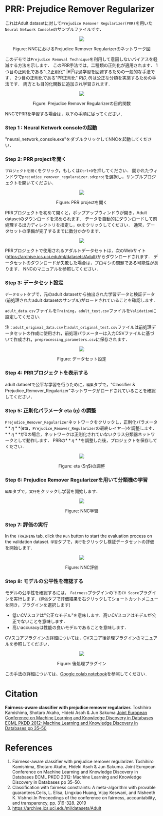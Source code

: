# PRR: Prejudice Remover Regularizer

これはAdult datasetに対して`Prejudice Remover Regularizer(PRR)`を用いた`Neural Network Console`のサンプルファイルです．

<p align="center">
<img src='images/Prejudice_Remover_Regularizer_NNC_Training_diagram.png'>
</p>
<p align="center">
Figure: NNCにおけるPrejudice Remover Regularizerのネットワーク図
</p>

このデモでは`Prejudice Removal Technique`を利用して意図しないバイアスを軽減する方法を示します．
このPRR手法では，二種類の正則化が適用されます．
1つ目の正則化である"L2正則化" $|θ|^2$は過学習を回避するための一般的な手法です．
2つ目の正則化である"PR正則化" $R(D,θ)$は公正な分類を実施するための手法です．
両方とも目的化関数に追加され学習されます．

<p align="center">
<img src='images/Prejudice_Remover_Regularizer_Equation.png'>
</p>
<p align="center">
Figure: Prejudice Remover Regularizerの目的関数
</p>

NNCでPRRを学習する場合は，以下の手順に従ってください．
### Step 1 : Neural Network consoleの起動
"neural_network_console.exe"をダブルクリックしてNNCを起動してください．

### Step 2: PRR projectを開く

`プロジェクトを開く`をクリック，もしくは`Ctrl+O`を押してください．
開かれたウィンドウで`prejudice_remover_regularaizer.sdcproj`を選択し，サンプルプロジェクトを開いてください．

<p align="center">
<img src='images/open_project_file_ja.png'>
</p>
<p align="center">
Figure: PRR projectを開く
</p>

PRRプロジェクトを初めて開くと，ポップアップウィンドウが開き，Adult datasetのダウンロードを求められます．
データを自動的にダウンロードして前処理する出力ディレクトリを指定し，`OK`をクリックしてください．
通常，データセットの準備が完了するまでに数分かかります．

<p align="center">
<img src='images/pop_up window.png'>
</p>

PRRプロジェクトで使用されるアダルトデータセットは，次のWebサイト(https://archive.ics.uci.edu/ml/datasets/Adult)からダウンロードされます．
データセットのダウンロードが失敗した場合は，プロキシの問題である可能性があります．
NNCのマニュアルを参照してください．

### Step 3: データセット設定
`データセット`タブで，元のadult datasetから抽出された学習データと検証データ(前処理されたadult datasetのサンプル)がロードされていることを確認します．

`adult_data.csv`ファイルを`Training`，`adult_test.csv`ファイルを`Validation`に設定してください.

注 : 
`adult_original_data.csv`と`adult_original_test.csv`ファイルは前処理データセットの作成に使用され，前処理パラメーターは入力CSVファイルに基づいて作成され，`preprocessing_parameters.csv`に保存されます．

<p align="center">
<img src='images/select_dataset_ja.png'>
</p>
<p align="center">
Figure: データセット設定
</p>


### Step 4: PRRプロジェクトを表示する
adult datasetで公平な学習を行うために，`編集`タブで，"Classifier & Prejudice_Remover_Regularizer"ネットワークがロードされていることを確認してください．

### Step 5: 正則化パラメータ eta ($η$) の調整
`Prejudice_Remover_Regularizer`ネットワークをクリックし，正則化パラメータ$**η**$(eta，`Prejudice_Remover_Regularizer`の最終レイヤー)を調整します．
$**η**$が$0$の場合，ネットワークは正則化されていないクラス分類器ネットワークとして動作します．
PRRの$**η**$を調整した後，プロジェクトを保存してください．

<p align="center">
<img src='images/update_eta.png'>
</p>
<p align="center">
Figure: eta ($η$)の調整
</p>


### Step 6: Prejudice Remover Regularizerを用いて分類機の学習
`編集`タブで，`実行`をクリックし学習を開始します．
<p align="center">
<img src='images/training_ja.png'>
</p>
<p align="center">
Figure: NNC学習
</p>

### Step 7: 評価の実行
In the `TRAINING` tab, click the `Run` button to start the evaluation process on the validation dataset.
`学習`タブで，`実行`をクリックし検証データセットの評価を開始します．
<p align="center">
<img src='images/evaluate_ja.png'>
</p>
<p align="center">
Figure: NNC評価
</p>

### Step 8: モデルの公平性を確認する
モデルの公平性を確認するには， `Fairness`プラグインの下の`CV Score`プラグインを実行します．(`評価`タブで評価結果を右クリックしてショートカットメニューを開き，プラグインを選択します)
* 低いCVスコアは"公正なモデル"を意味します．高いCVスコアはモデルが公正でないことを意味します．
* 高いaccuracyは性能の良いモデルであることを意味します．

CVスコアプラグインの詳細については，CVスコア後処理プラグインのマニュアルを参照してください．

<p align="center">
<img src='images/post_processing_plugin.png'>
</p>
<p align="center">
Figure: 後処理プラグイン
</p>

この手法の詳細については、[Google colab notebook](https://colab.research.google.com/github/sony/nnabla-examples/blob/master/interactive-demos/prejudice_remover_regularizer.ipynb)を参照してください．

# Citation

**Fairness-aware classifier with prejudice remover regularizer.** Toshihiro Kamishima, Shotaro Akaho, Hideki Asoh & Jun Sakuma.[Joint European Conference on Machine Learning and Knowledge Discovery in Databases ECML PKDD 2012: Machine Learning and Knowledge Discovery in Databases pp 35–50](https://doi.org/10.1007/978-3-642-33486-3_3)


# References
1. Fairness-aware classifier with prejudice remover regularizer. Toshihiro Kamishima, Shotaro Akaho, Hideki Asoh & Jun Sakuma. Joint European Conference on Machine Learning and Knowledge Discovery in Databases ECML PKDD 2012: Machine Learning and Knowledge Discovery in Databases pp 35–50.
2. Classification with fairness constraints: A meta-algorithm with provable guarantees.Celis, L. Elisa, Lingxiao Huang, Vijay Keswani, and Nisheeth K. Vishnoi.In Proceedings of the conference on fairness, accountability, and transparency, pp. 319-328. 2019
3. https://archive.ics.uci.edu/ml/datasets/Adult
